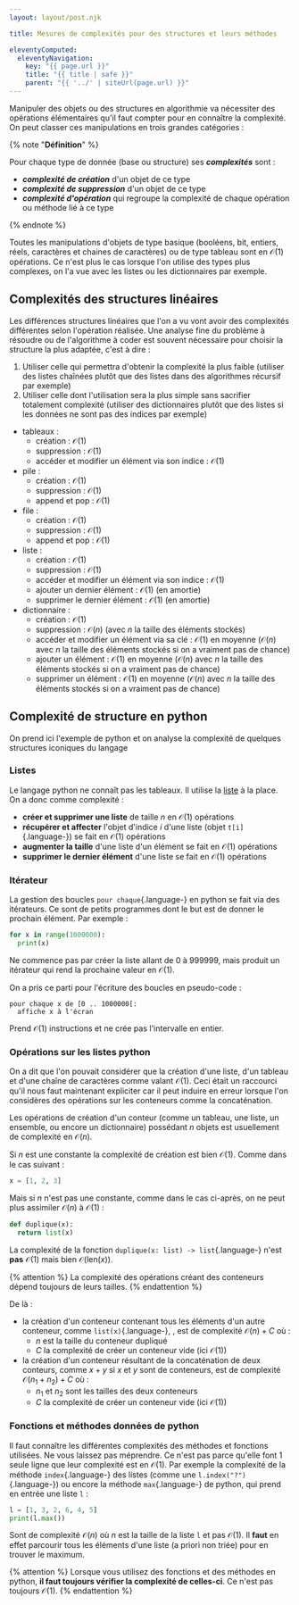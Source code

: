 ```yaml
---
layout: layout/post.njk

title: Mesures de complexités pour des structures et leurs méthodes

eleventyComputed:
  eleventyNavigation:
    key: "{{ page.url }}"
    title: "{{ title | safe }}"
    parent: "{{ '../' | siteUrl(page.url) }}"
---
```


Manipuler des objets ou des structures en algorithmie va nécessiter des opérations élémentaires qu'il faut compter pour en connaître la complexité. On peut classer ces manipulations en trois grandes catégories :

{% note "**Définition**" %}

Pour chaque type de donnée (base ou structure) ses **_complexités_** sont  :

- **_complexité de création_** d'un objet de ce type
- **_complexité de suppression_** d'un objet de ce type
- **_complexité d'opération_** qui regroupe la complexité de chaque opération ou méthode lié à ce type

{% endnote %}

Toutes les manipulations d'objets de type basique (booléens, bit, entiers, réels, caractères et chaines de caractères) ou de type tableau sont en $\mathcal{O}(1)$ opérations. Ce n'est plus le cas lorsque l'on utilise des types plus complexes, on l'a vue avec les listes ou les dictionnaires par exemple.

## Complexités des structures linéaires

Les différences structures linéaires que l'on a vu vont avoir des complexités différentes selon l'opération réalisée. Une analyse fine du problème à résoudre ou de l'algorithme à coder est souvent nécessaire pour choisir la structure la plus adaptée, c'est à dire :

1. Utiliser celle qui permettra d'obtenir la complexité la plus faible (utiliser des listes chaînées plutôt que des listes dans des algorithmes récursif par exemple)
2. Utiliser celle dont l'utilisation sera la plus simple sans sacrifier totalement complexité (utiliser des dictionnaires plutôt que des listes si les données ne sont pas des indices par exemple)

- tableaux :
  - création : $\mathcal{O}(1)$
  - suppression : $\mathcal{O}(1)$
  - accéder et modifier un élément via son indice : $\mathcal{O}(1)$
- pile :
  - création : $\mathcal{O}(1)$
  - suppression : $\mathcal{O}(1)$
  - append et pop : $\mathcal{O}(1)$
- file :
  - création : $\mathcal{O}(1)$
  - suppression : $\mathcal{O}(1)$
  - append et pop : $\mathcal{O}(1)$
- liste :
  - création : $\mathcal{O}(1)$
  - suppression : $\mathcal{O}(1)$
  - accéder et modifier un élément via son indice : $\mathcal{O}(1)$
  - ajouter un dernier élément : $\mathcal{O}(1)$ (en amortie)
  - supprimer le dernier élément : $\mathcal{O}(1)$ (en amortie)
- dictionnaire :
  - création : $\mathcal{O}(1)$
  - suppression : $\mathcal{O}(n)$ (avec $n$ la taille des éléments stockés)
  - accéder et modifier un élément via sa clé : $\mathcal{O}(1)$ en moyenne ($\mathcal{O}(n)$ avec $n$ la taille des éléments stockés si on a vraiment pas de chance)
  - ajouter un élément : $\mathcal{O}(1)$ en moyenne ($\mathcal{O}(n)$ avec $n$ la taille des éléments stockés si on a vraiment pas de chance)
  - supprimer un élément : $\mathcal{O}(1)$ en moyenne ($\mathcal{O}(n)$ avec $n$ la taille des éléments stockés si on a vraiment pas de chance)

## Complexité de structure en python

On prend ici l'exemple de python et on analyse la complexité de quelques structures iconiques du langage

### Listes

Le langage python ne connaît pas les tableaux. Il utilise la [liste](https://docs.python.org/fr/3/tutorial/introduction.html#lists) à la place. On a donc comme complexité :

- **créer et supprimer une liste** de taille $n$ en $\mathcal{O}(1)$ opérations
- **récupérer et affecter** l'objet d'indice $i$ d'une liste (objet `t[i]`{.language-}) se fait en $\mathcal{O}(1)$ opérations
- **augmenter la taille** d'une liste d'un élément se fait en $\mathcal{O}(1)$ opérations
- **supprimer le dernier élément** d'une liste se fait en $\mathcal{O}(1)$ opérations

### Itérateur

La gestion des boucles `pour chaque`{.language-} en python se fait via des itérateurs. Ce sont de petits programmes dont le but est de donner le prochain élément. Par exemple :

```python
for x in range(1000000):
  print(x)
```

Ne commence pas par créer la liste allant de 0 à 999999, mais produit un itérateur qui rend la prochaine valeur en $\mathcal{O}(1)$.

On a pris ce parti pour l'écriture des boucles en pseudo-code :

```pseudocode
pour chaque x de [0 .. 1000000[:
  affiche x à l'écran
```

Prend $\mathcal{O}(1)$ instructions et ne crée pas l'intervalle en entier.

### Opérations sur les listes python

On a dit que l'on pouvait considérer que la création d'une liste, d'un tableau et d'une chaîne de caractères comme valant $\mathcal{O}(1)$. Ceci était un raccourci qu'il nous faut maintenant expliciter car il peut induire en erreur lorsque l'on considères des opérations sur les conteneurs comme la concaténation.

Les opérations de création d'un conteur (comme un tableau, une liste, un ensemble, ou encore un dictionnaire) possédant $n$ objets est usuellement de complexité en $\mathcal{O}(n)$.

Si $n$ est une constante la complexité de création est bien $\mathcal{O}(1)$. Comme dans le cas suivant :

```python
x = [1, 2, 3]
```

Mais si $n$ n'est pas une constante, comme dans le cas ci-après, on ne peut plus assimiler $\mathcal{O}(n)$ à $\mathcal{O}(1)$ :

```python
def duplique(x):
  return list(x)
```

La complexité de la fonction `duplique(x: list) -> list`{.language-} n'est **pas** $\mathcal{O}(1)$ mais bien $\mathcal{O}(\text{len}(x))$.

{% attention %}
La complexité des opérations créant des conteneurs dépend toujours de leurs tailles.
{% endattention %}

De là :

- la création d'un conteneur contenant tous les éléments d'un autre conteneur, comme `list(x)`{.language-}, , est de complexité $\mathcal{O}(n) + C$ où :
  - $n$ est la taille du conteneur dupliqué
  - $C$ la complexité de créer un conteneur vide (ici $\mathcal{O}(1)$)
- la création d'un conteneur résultant de la concaténation de deux conteurs, comme $x + y$ si $x$ et $y$ sont de conteneurs, est de complexité $\mathcal{O}(n_1 + n_2) + C$ où :
  - $n_1$ et $n_2$ sont les tailles des deux conteneurs
  - $C$ la complexité de créer un conteneur vide (ici $\mathcal{O}(1)$)

### Fonctions et méthodes données de python

Il faut connaître les différentes complexités des méthodes et fonctions utilisées. Ne vous laissez pas méprendre. Ce n'est pas parce qu'elle font 1 seule ligne que leur complexité est en $\mathcal{O}(1)$. Par exemple la complexité de la méthode `index`{.language-} des listes (comme une `l.index("?")`{.language-}) ou encore  la méthode `max`{.language-} de python, qui prend en entrée une liste `l` :

```python
l = [1, 3, 2, 6, 4, 5]
print(l.max())
```

Sont de complexité $\mathcal{O}(n)$  où $n$ est la taille de la liste `l` et pas $\mathcal{O}(1)$. Il **faut** en effet parcourir tous les éléments d'une liste (a priori non triée) pour en trouver le maximum.

{% attention %}
Lorsque vous utilisez des fonctions et des méthodes en python, **il faut toujours vérifier la complexité de celles-ci**. Ce n'est pas toujours $\mathcal{O}(1)$.
{% endattention %}
